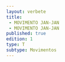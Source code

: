 ```yaml
---
layout: verbete
title:
 - MOVIMENTO JAN-JAN
 - MOVIMENTO JAN-JAN
published: true
edition: 1  
type: T
subtype: Movimentos
---
```


